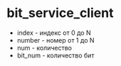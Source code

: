 # bit_service_client

- index - индекс от 0 до N
- number - номер от 1 до N
- num - количество
- bit_num - количество бит
